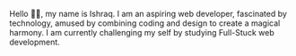 Hello 👋👋, my name is Ishraq. I am an aspiring web developer, fascinated by technology, amused by combining coding and design to create a magical harmony. I am currently challenging my self by studying Full-Stuck web development.

<!--
**ishraqajeel/ishraqajeel** is a ✨ _special_ ✨ repository because its `README.md` (this file) appears on your GitHub profile.

Here are some ideas to get you started:

- 🔭 I’m currently working on ...
- 🌱 I’m currently learning ...
- 👯 I’m looking to collaborate on ...
- 🤔 I’m looking for help with ...
- 💬 Ask me about ...
- 📫 How to reach me: ...
- 😄 Pronouns: ...
- ⚡ Fun fact: ...
-->
